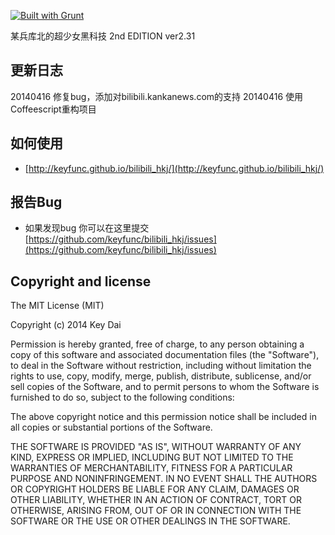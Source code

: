 [![Built with Grunt](https://cdn.gruntjs.com/builtwith.png)](http://gruntjs.com/)

某兵库北的超少女黑科技 2nd EDITION ver2.31

## 更新日志

20140416 修复bug，添加对bilibili.kankanews.com的支持
20140416 使用Coffeescript重构项目

## 如何使用

* [http://keyfunc.github.io/bilibili_hkj/](http://keyfunc.github.io/bilibili_hkj/)

## 报告Bug

* 如果发现bug 你可以在这里提交 [https://github.com/keyfunc/bilibili_hkj/issues](https://github.com/keyfunc/bilibili_hkj/issues)

## Copyright and license

The MIT License (MIT)

Copyright (c) 2014 Key Dai

Permission is hereby granted, free of charge, to any person obtaining a copy
of this software and associated documentation files (the "Software"), to deal
in the Software without restriction, including without limitation the rights
to use, copy, modify, merge, publish, distribute, sublicense, and/or sell
copies of the Software, and to permit persons to whom the Software is
furnished to do so, subject to the following conditions:

The above copyright notice and this permission notice shall be included in all
copies or substantial portions of the Software.

THE SOFTWARE IS PROVIDED "AS IS", WITHOUT WARRANTY OF ANY KIND, EXPRESS OR
IMPLIED, INCLUDING BUT NOT LIMITED TO THE WARRANTIES OF MERCHANTABILITY,
FITNESS FOR A PARTICULAR PURPOSE AND NONINFRINGEMENT. IN NO EVENT SHALL THE
AUTHORS OR COPYRIGHT HOLDERS BE LIABLE FOR ANY CLAIM, DAMAGES OR OTHER
LIABILITY, WHETHER IN AN ACTION OF CONTRACT, TORT OR OTHERWISE, ARISING FROM,
OUT OF OR IN CONNECTION WITH THE SOFTWARE OR THE USE OR OTHER DEALINGS IN THE
SOFTWARE.

